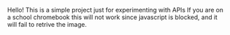 Hello! This is a simple project just for experimenting with APIs
If you are on a school chromebook this will not work since javascript is blocked, and it will fail to retrive the image. 
